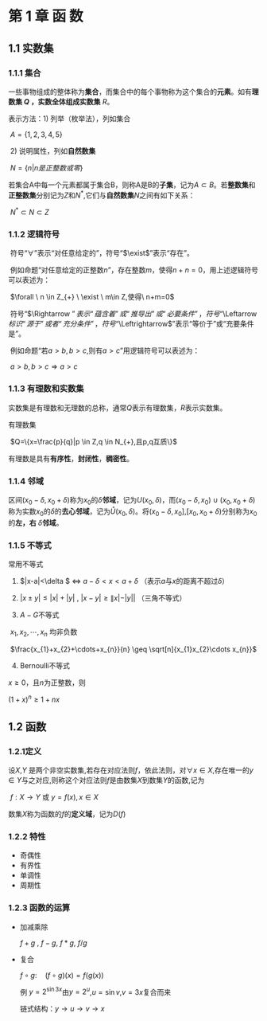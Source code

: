 # 第 1 章   函 数 

## 1.1 实数集

### 1.1.1 集合

​	一些事物组成的整体称为**集合**，而集合中的每个事物称为这个集合的**元素**。如有**理数集 **$Q$ ，实数全体组成**实数集** $R$。

表示方法：1) 列举（枚举法），列如集合

​                                                                                    $A=\{1,2,3,4,5\}$

​                    2) 说明属性，列如**自然数集**

​                                                                                   $N=\{n|n是正整数或零\}$

​	若集合A中每一个元素都属于集合B，则称A是B的**子集**，记为$A\subset B$。若**整数集**和**正整数集**分别记为$Z$和$N^{*}$,它们与**自然数集**$N$之间有如下关系：

​                                                                       $N^{*}\subset N \subset Z$

### 1.1.2 逻辑符号

​	符号“$\forall$”表示“对任意给定的”，符号“$\exist$”表示“存在”。

​	例如命题“对任意给定的正整数$n$”，存在整数$m$，使得$n+n=0$，用上述逻辑符号可以表述为：

​	                                                                  $\forall \ n \in Z_{+} \  \exist \ m\in Z,使得\ n+m=0$

​	符号“$\Rightarrow $”表示“蕴含着”或“推导出”或“必要条件”，符号“$\Leftarrow$标识“源于”或者“充分条件”，符号“$\Leftrightarrow$”表示“等价于”或“充要条件是”。

​	例如命题“若$a > b ,b>c$,则有$a>c$”用逻辑符号可以表述为：

​                                                                       $a>b,b>c \Rightarrow a>c$

### 1.1.3 有理数和实数集

实数集是有理数和无理数的总称，通常$Q$表示有理数集，$R$表示实数集。

有理数集

​                                                                      $Q=\{x=\frac{p}{q}|p \in Z,q \in N_{+},且p,q互质\}$

有理数是具有**有序性**，**封闭性**，**稠密性**。

### 1.1.4 邻域

区间$(x_{0}-\delta,x_{0}+\delta)$称为$x_{0}$的${\delta}$**邻域**，记为$U(x_{0},\delta)$，而$(x_{0}-\delta,x_{0}) \ \cup \ (x_{0},x_{0}+\delta)$称为实数$x_{0}$的$\delta$的**去心邻域**，记为$\mathring{U}(x_{0},\delta)$。将$(x_{0}- \delta,x_{0}]$,$[x_{0},x_{0}+\delta)$分别称为$x_{0}$的**左，右** $\delta$**邻域**。

### 1.1.5 不等式

常用不等式

1) $|x-a|<\delta $ $\Leftrightarrow$ $a - \delta < x < a + \delta$ （表示$a$与$x$的距离不超过$\delta$）

2) $|x \pm y| \leq|x|+|y|$ , $|x-y| \geq \| x|-| y| |$ （三角不等式）

3) $A-G$不等式

​                      $x_{1},x_{2},\cdots,x_{n}$ 均非负数 

​                     $\frac{x_{1}+x_{2}+\cdots+x_{n}}{n} \geq \sqrt[n]{x_{1}x_{2}\cdots x_{n}}$

4) Bernoulli不等式

$x \geq 0$，且$n$为正整数，则

$(1+x)^{n} \geq 1 + nx$

## 1.2 函数

###  1.2.1定义

设$X$,$Y$ 是两个非空实数集,若存在对应法则$f$，依此法则，对$\forall x \in X$,存在唯一的$y \in Y$与之对应,则称这个对应法则$f$是由数集$X$到数集$Y$的函数,记为

​															            $f:X \rightarrow Y$  或 $y=f(x),x \in X$

数集$X$称为函数的$f$的**定义域**，记为$D(f)$

### 1.2.2 特性

* 奇偶性
* 有界性
* 单调性
* 周期性

###  1.2.3 函数的运算

* 加减乘除

  $f+g$ ,   $f-g$,    $f*g$,   $f/g$

* 复合

  $f \circ g : \quad(f \circ g)(x)=f(g(x))$

  例          $y=2^{\sin3x}$由$y=2^{u}$,$u=\sin v$,$v=3x$复合而来

  链式结构：$y \rightarrow u \rightarrow v  \rightarrow x$

  











   